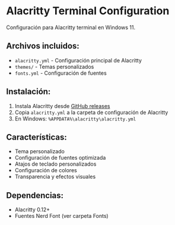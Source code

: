 # Alacritty Terminal Configuration

Configuración para Alacritty terminal en Windows 11.

## Archivos incluidos:
- `alacritty.yml` - Configuración principal de Alacritty
- `themes/` - Temas personalizados
- `fonts.yml` - Configuración de fuentes

## Instalación:
1. Instala Alacritty desde [GitHub releases](https://github.com/alacritty/alacritty/releases)
2. Copia `alacritty.yml` a la carpeta de configuración de Alacritty
3. En Windows: `%APPDATA%\alacritty\alacritty.yml`

## Características:
- Tema personalizado
- Configuración de fuentes optimizada
- Atajos de teclado personalizados
- Configuración de colores
- Transparencia y efectos visuales

## Dependencias:
- Alacritty 0.12+
- Fuentes Nerd Font (ver carpeta Fonts)
